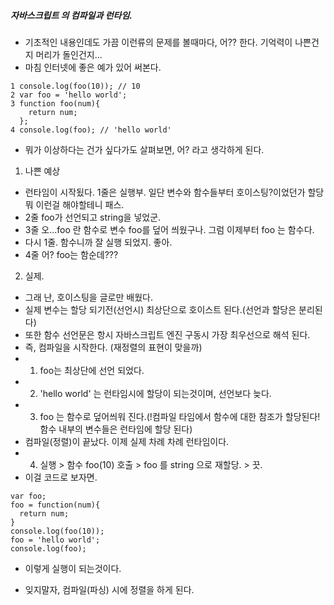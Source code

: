 ##### 자바스크립트 의 컴파일과 런타임.

- 기초적인 내용인데도 가끔 이런류의 문제를 볼때마다, 어?? 한다. 기억력이 나쁜건지 머리가 돌인건지...
- 마침 인터넷에 좋은 예가 있어 써본다.

```
1 console.log(foo(10)); // 10
2 var foo = 'hello world';
3 function foo(num){
    return num;
  };
4 console.log(foo); // 'hello world'

```
- 뭐가 이상하다는 건가 싶다가도 살펴보면, 어? 라고 생각하게 된다.
  
1. 나쁜 예상
  - 런타임이 시작됬다. 1줄은 실행부. 일단 변수와 함수들부터 호이스팅?이었던가 할당 뭐 이런걸 해야할테니 패스.
  - 2줄 foo가 선언되고 string을 넣었군.
  - 3줄 오...foo 란 함수로 변수 foo를 덮어 씌웠구나. 그럼 이제부터 foo 는 함수다.
  - 다시 1줄. 함수니까 잘 실행 되었지. 좋아.
  - 4줄 어? foo는 함순데???
  
2. 실제.
  - 그래 난, 호이스팅을 글로만 배웠다.
  - 실제 변수는 할당 되기전(선언시) 최상단으로 호이스트 된다.(선언과 할당은 분리된다)
  - 또한 함수 선언문은 항시 자바스크립트 엔진 구동시 가장 최우선으로 해석 된다.
  - 즉, 컴파일을 시작한다. (재정렬의 표현이 맞을까) 
  - 1) foo는 최상단에 선언 되었다. 
  - 2) 'hello world' 는 런타임시에 할당이 되는것이며, 선언보다 늦다.
  - 3) foo 는 함수로 덮어씌워 진다.(!컴파일 타임에서 함수에 대한 참조가 할당된다! 함수 내부의 변수들은 런타임에 할당 된다)
  - 컴파일(정렬)이 끝났다. 이제 실제 차례 차례 런타임이다.
  - 4) 실행 > 함수 foo(10) 호출 > foo 를 string 으로 재할당. > 끗.
  - 이걸 코드로 보자면.
  ```
  var foo;
  foo = function(num){
    return num;
  }
  console.log(foo(10));
  foo = 'hello world';
  console.log(foo);
  ```
  - 이렇게 실행이 되는것이다.
  
- 잊지말자, 컴파일(파싱) 시에 정렬을 하게 된다.

  
  
  
